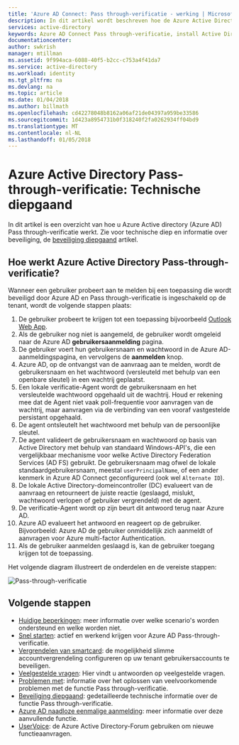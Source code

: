 ```yaml
---
title: 'Azure AD Connect: Pass through-verificatie - werking | Microsoft Docs'
description: In dit artikel wordt beschreven hoe de Azure Active Directory Pass-through-verificatie werkt
services: active-directory
keywords: Azure AD Connect Pass through-verificatie, install Active Directory onderdelen vereist voor Azure AD, SSO, Single Sign-on
documentationcenter: 
author: swkrish
manager: mtillman
ms.assetid: 9f994aca-6088-40f5-b2cc-c753a4f41da7
ms.service: active-directory
ms.workload: identity
ms.tgt_pltfrm: na
ms.devlang: na
ms.topic: article
ms.date: 01/04/2018
ms.author: billmath
ms.openlocfilehash: cd42278048b8162a06af21de04397a959be33586
ms.sourcegitcommit: 1d423a8954731b0f318240f2fa0262934ff04bd9
ms.translationtype: MT
ms.contentlocale: nl-NL
ms.lasthandoff: 01/05/2018
---
```

# <a name="azure-active-directory-pass-through-authentication-technical-deep-dive"></a>Azure Active Directory Pass-through-verificatie: Technische diepgaand
In dit artikel is een overzicht van hoe u Azure Active directory (Azure AD) Pass through-verificatie werkt. Zie voor technische diep en informatie over beveiliging, de [beveiliging diepgaand](active-directory-aadconnect-pass-through-authentication-security-deep-dive.md) artikel.

## <a name="how-does-azure-active-directory-pass-through-authentication-work"></a>Hoe werkt Azure Active Directory Pass-through-verificatie?

Wanneer een gebruiker probeert aan te melden bij een toepassing die wordt beveiligd door Azure AD en Pass through-verificatie is ingeschakeld op de tenant, wordt de volgende stappen plaats:

1. De gebruiker probeert te krijgen tot een toepassing bijvoorbeeld [Outlook Web App](https://outlook.office365.com/owa/).
2. Als de gebruiker nog niet is aangemeld, de gebruiker wordt omgeleid naar de Azure AD **gebruikersaanmelding** pagina.
3. De gebruiker voert hun gebruikersnaam en wachtwoord in de Azure AD-aanmeldingspagina, en vervolgens de **aanmelden** knop.
4. Azure AD, op de ontvangst van de aanvraag aan te melden, wordt de gebruikersnaam en het wachtwoord (versleuteld met behulp van een openbare sleutel) in een wachtrij geplaatst.
5. Een lokale verificatie-Agent wordt de gebruikersnaam en het versleutelde wachtwoord opgehaald uit de wachtrij. Houd er rekening mee dat de Agent niet vaak poll-frequentie voor aanvragen van de wachtrij, maar aanvragen via de verbinding van een vooraf vastgestelde persistant opgehaald.
6. De agent ontsleutelt het wachtwoord met behulp van de persoonlijke sleutel.
7. De agent valideert de gebruikersnaam en wachtwoord op basis van Active Directory met behulp van standaard Windows-API's, die een vergelijkbaar mechanisme voor welke Active Directory Federation Services (AD FS) gebruikt. De gebruikersnaam mag ofwel de lokale standaardgebruikersnaam, meestal `userPrincipalName`, of een ander kenmerk in Azure AD Connect geconfigureerd (ook wel `Alternate ID`).
8. De lokale Active Directory-domeincontroller (DC) evalueert van de aanvraag en retourneert de juiste reactie (geslaagd, mislukt, wachtwoord verlopen of gebruiker vergrendeld) met de agent.
9. De verificatie-Agent wordt op zijn beurt dit antwoord terug naar Azure AD.
10. Azure AD evalueert het antwoord en reageert op de gebruiker. Bijvoorbeeld: Azure AD de gebruiker onmiddellijk zich aanmeldt of aanvragen voor Azure multi-factor Authentication.
11. Als de gebruiker aanmelden geslaagd is, kan de gebruiker toegang krijgen tot de toepassing.

Het volgende diagram illustreert de onderdelen en de vereiste stappen:

![Pass-through-verificatie](./media/active-directory-aadconnect-pass-through-authentication/pta2.png)

## <a name="next-steps"></a>Volgende stappen
- [Huidige beperkingen](active-directory-aadconnect-pass-through-authentication-current-limitations.md): meer informatie over welke scenario's worden ondersteund en welke worden niet.
- [Snel starten](active-directory-aadconnect-pass-through-authentication-quick-start.md): actief en werkend krijgen voor Azure AD Pass-through-verificatie.
- [Vergrendelen van smartcard](active-directory-aadconnect-pass-through-authentication-smart-lockout.md): de mogelijkheid slimme accountvergrendeling configureren op uw tenant gebruikersaccounts te beveiligen.
- [Veelgestelde vragen](active-directory-aadconnect-pass-through-authentication-faq.md): Hier vindt u antwoorden op veelgestelde vragen.
- [Problemen met](active-directory-aadconnect-troubleshoot-pass-through-authentication.md): informatie over het oplossen van veelvoorkomende problemen met de functie Pass through-verificatie.
- [Beveiliging diepgaand](active-directory-aadconnect-pass-through-authentication-security-deep-dive.md): gedetailleerde technische informatie over de functie Pass through-verificatie.
- [Azure AD naadloze eenmalige aanmelding](active-directory-aadconnect-sso.md): meer informatie over deze aanvullende functie.
- [UserVoice](https://feedback.azure.com/forums/169401-azure-active-directory/category/160611-directory-synchronization-aad-connect): de Azure Active Directory-Forum gebruiken om nieuwe functieaanvragen.

